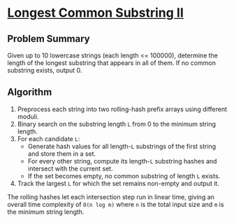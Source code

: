 # [Longest Common Substring II](https://www.spoj.com/problems/LCS2/)

## Problem Summary
Given up to 10 lowercase strings (each length \<= 100000), determine the length of the longest substring that appears in all of them. If no common substring exists, output 0.

## Algorithm
1. Preprocess each string into two rolling-hash prefix arrays using different moduli.
2. Binary search on the substring length `L` from 0 to the minimum string length.
3. For each candidate `L`:
   - Generate hash values for all length-`L` substrings of the first string and store them in a set.
   - For every other string, compute its length-`L` substring hashes and intersect with the current set.
   - If the set becomes empty, no common substring of length `L` exists.
4. Track the largest `L` for which the set remains non-empty and output it.

The rolling hashes let each intersection step run in linear time, giving an overall time complexity of `O(n log m)` where `n` is the total input size and `m` is the minimum string length.
